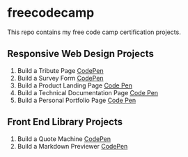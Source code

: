 # freecodecamp
This repo contains my free code camp certification projects. 

## Responsive Web Design Projects 

1. Build a Tribute Page [CodePen](https://codepen.io/jpvajda/pen/eYYrOJe)
2. Build a Survey Form [CodePen](https://codepen.io/jpvajda/pen/BaaxybB)
3. Build a Product Landing Page [Code Pen](https://codepen.io/jpvajda/pen/GRRdwXv)
4. Build a Technical Documentation Page [Code Pen](https://codepen.io/jpvajda/pen/xxxjoVN)
5. Build a Personal Portfolio Page [Code Pen](https://codepen.io/jpvajda/pen/rNNKzxN)

## Front End Library Projects 

1. Build a Quote Machine [CodePen](https://codepen.io/jpvajda/pen/ExaxeYL)
2. Build a Markdown Previewer [CodePen]()
